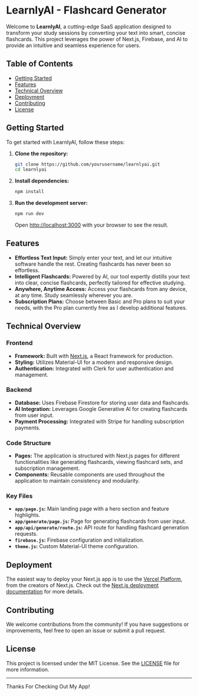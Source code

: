 # LearnlyAI - Flashcard Generator

Welcome to **LearnlyAI**, a cutting-edge SaaS application designed to transform your study sessions by converting your text into smart, concise flashcards. This project leverages the power of Next.js, Firebase, and AI to provide an intuitive and seamless experience for users.

## Table of Contents

- [Getting Started](#getting-started)
- [Features](#features)
- [Technical Overview](#technical-overview)
- [Deployment](#deployment)
- [Contributing](#contributing)
- [License](#license)

## Getting Started

To get started with LearnlyAI, follow these steps:

1. **Clone the repository:**

   ```bash
   git clone https://github.com/yourusername/learnlyai.git
   cd learnlyai
   ```

2. **Install dependencies:**

   ```bash
   npm install
   ```

3. **Run the development server:**

   ```bash
   npm run dev
   ```

   Open [http://localhost:3000](http://localhost:3000) with your browser to see the result.

## Features

- **Effortless Text Input:** Simply enter your text, and let our intuitive software handle the rest. Creating flashcards has never been so effortless.
- **Intelligent Flashcards:** Powered by AI, our tool expertly distills your text into clear, concise flashcards, perfectly tailored for effective studying.
- **Anywhere, Anytime Access:** Access your flashcards from any device, at any time. Study seamlessly wherever you are.
- **Subscription Plans:** Choose between Basic and Pro plans to suit your needs, with the Pro plan currently free as I develop additional features.

## Technical Overview

### Frontend

- **Framework:** Built with [Next.js](https://nextjs.org/), a React framework for production.
- **Styling:** Utilizes Material-UI for a modern and responsive design.
- **Authentication:** Integrated with Clerk for user authentication and management.

### Backend

- **Database:** Uses Firebase Firestore for storing user data and flashcards.
- **AI Integration:** Leverages Google Generative AI for creating flashcards from user input.
- **Payment Processing:** Integrated with Stripe for handling subscription payments.

### Code Structure

- **Pages:** The application is structured with Next.js pages for different functionalities like generating flashcards, viewing flashcard sets, and subscription management.
- **Components:** Reusable components are used throughout the application to maintain consistency and modularity.

### Key Files

- **`app/page.js`:** Main landing page with a hero section and feature highlights.
- **`app/generate/page.js`:** Page for generating flashcards from user input.
- **`app/api/generate/route.js`:** API route for handling flashcard generation requests.
- **`firebase.js`:** Firebase configuration and initialization.
- **`theme.js`:** Custom Material-UI theme configuration.

## Deployment

The easiest way to deploy your Next.js app is to use the [Vercel Platform](https://vercel.com/), from the creators of Next.js. Check out the [Next.js deployment documentation](https://nextjs.org/docs/deployment) for more details.

## Contributing

We welcome contributions from the community! If you have suggestions or improvements, feel free to open an issue or submit a pull request.

## License

This project is licensed under the MIT License. See the [LICENSE](LICENSE) file for more information.

---
Thanks For Checking Out My App!

